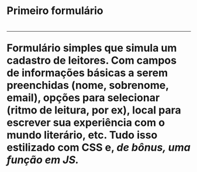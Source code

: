 <h1> Primeiro formulário <h1>
<hr>
    Formulário simples que simula um <b>cadastro de leitores<b>. Com campos de informações básicas a serem preenchidas (nome, sobrenome, email), opções para selecionar (ritmo de leitura, por ex), local para escrever sua experiência com o mundo literário, etc. Tudo isso estilizado com CSS e, <i>de bônus<i>, uma função em JS.
